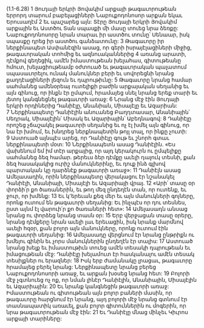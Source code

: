 (1.1-6.28)
1 Յուդայի երկրի Յովակիմ արքայի թագաւորութեան երրորդ տարում բաբելացիների Նաբուքոդոնոսոր արքան եկաւ Երուսաղէմ 2 եւ պաշարեց այն: Տէրը Յուդայի երկրի Յովակիմ արքային եւ Աստծու Տան սպասքի մի մասը տուեց նրա ձեռքը: Նաբուքոդոնոսորը նրան տարաւ իր աստծու տունը՝ Սենաար, իսկ սպասքը դրեց իր աստծու գանձատունը: 3 Թագաւորը իր ներքինապետ Ասփանէզին ասաց, որ գերի իսրայէլացիների միջից, թագաւորական տոհմից եւ ազնուականներից 4 առանց արատի, դէմքով գեղեցիկ, ամէն իմաստութեան խելահաս, գիտութեանը հմուտ, խելացիութեամբ օժտուած եւ թագաւորական պալատում սպասաւորելու ունակ մանուկներ բերի եւ սովորեցնի նրանց քաղդէացիների լեզուն եւ դպրութիւնը: 5 Թագաւորը նրանց համար սահմանեց ամենօրեայ ուտելիքի բաժին արքայական սեղանից եւ այն գինուց, որ ինքն էր ըմպում, հրամայեց սնել նրանց երեք տարի եւ յետոյ կանգնեցնել թագաւորի առաջ: 6 Նրանց մէջ էին Յուդայի երկրի որդիներից Դանիէլը, Անանիան, Միսայէլը եւ Ազարիան: 7 Ներքինապետը Դանիէլին անուանեց Բաղդտասար, Անանիային՝ Սեդրակ, Միսայէլին՝ Միսակ եւ Ազարիային՝ Աբեդնագով: 8 Դանիէլը որոշեց չճաշակել թագաւորի սեղանից եւ ոչ էլ խմել այն գինուց, որ նա էր խմում, եւ խնդրեց ներքնապետին թոյլ տալ, որ ինքը չուտի: 9 Աստուած այնպէս արեց, որ Դանիէլը գութ եւ շնորհ գտաւ ներքինապետի մօտ: 10 Ներքինապետն ասաց Դանիէլին. «Ես վախենում եմ իմ տէր արքայից, որ այդ կերակուրն ու ըմպելիքը սահմանեց ձեզ համար. թերեւս ձեր դէմքը աւելի դալուկ տեսնի, քան ձեզ հասակակից ուրիշ մանուկներինը, եւ դուք ինձ գլխով պարտական կը դարձնէք թագաւորի առաջ»: 11 Դանիէլն ասաց Ամելասադին, որին ներքինապետը վերակացու էր նշանակել Դանիէլի, Անանիայի, Միսայէլի եւ Ազարիայի վրայ. 12 «Արի՛ տասը օր փորձի՛ր քո ծառաներին, եւ թող մեզ ընդեղէն տան, որ ուտենք, եւ ջուր, որ խմենք: 13 Եւ կ՚երեւան քեզ մեր եւ այն մանուկների գոյները, որոնք ուտում են թագաւորի սեղանից: Եւ ինչպէս որ դու տեսնես, ըստ այնմ էլ վարուի՛ր քո ծառաների հետ»: 14 Ամելասադն անսաց նրանց ու փորձեց նրանց տասն օր: 15 Երբ վերջացան տասը օրերը, նրանց դէմքերը նրան աւելի լաւ երեւացին, իսկ նրանք մարմնով աւելի հզօր, քան բոլոր այն մանուկները, որոնք ուտում էին թագաւորի սեղանից: 16 Ամելասադը վերցնում էր նրանց ընթրիքն ու խմելու գինին եւ չորս մանուկներին ընդեղէն էր տալիս: 17 Աստուած նրանց խելք եւ իմաստութիւն տուեց ամէն տեսակի դպրութեան եւ իմացութեան մէջ: Դանիէլը խելամուտ էր հասկանալու ամէն տեսակ տեսիլքներ ու երազներ: 18 Իսկ երբ ժամանակը լրացաւ, թագաւորը հրամայեց բերել նրանց: Ներքինապետը նրանց բերեց Նաբուքոդոնոսորի առաջ, եւ արքան խօսեց նրանց հետ: 19 Բոլորի մէջ չգտնուեց ոչ ոք, որ նման լինէր Դանիէլին, Անանիային, Միսայէլին եւ Ազարիային: 20 Եւ նրանք կանգնեցին թագաւորի առաջ: Իմաստութեան ու գիտութեան այն բոլոր բաների մասին, որ թագաւորը հարցնում էր նրանց, այդ բոլորի մէջ նրանց գտնում էր տասնապատիկ առաւել, քան բոլոր գիտուններին ու մոգերին, որ նրա թագաւորութեան մէջ էին: 21 Եւ Դանիէլը մնաց մինչեւ Կիւրոս արքայի տարիները:
